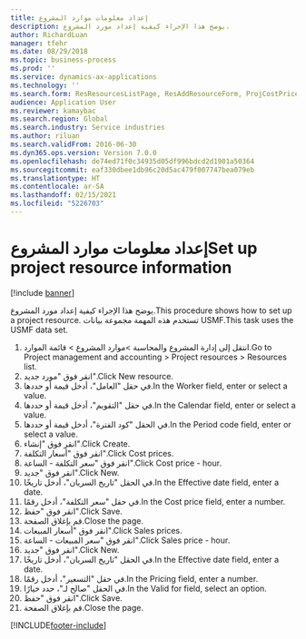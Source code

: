 ```yaml
---
title: إعداد معلومات موارد المشروع
description: يوضح هذا الإجراء كيفية إعداد مورد المشروع.
author: RichardLuan
manager: tfehr
ms.date: 08/29/2018
ms.topic: business-process
ms.prod: ''
ms.service: dynamics-ax-applications
ms.technology: ''
ms.search.form: ResResourcesListPage, ResAddResourceForm, ProjCostPriceHour, ProjSalesPriceHour
audience: Application User
ms.reviewer: kamaybac
ms.search.region: Global
ms.search.industry: Service industries
ms.author: riluan
ms.search.validFrom: 2016-06-30
ms.dyn365.ops.version: Version 7.0.0
ms.openlocfilehash: de74ed71f0c34935d05df996bdcd2d1901a50364
ms.sourcegitcommit: eaf330dbee1db96c20d5ac479f007747bea079eb
ms.translationtype: HT
ms.contentlocale: ar-SA
ms.lasthandoff: 02/15/2021
ms.locfileid: "5226703"
---
```

# <a name="set-up-project-resource-information"></a><span data-ttu-id="ac624-103">إعداد معلومات موارد المشروع</span><span class="sxs-lookup"><span data-stu-id="ac624-103">Set up project resource information</span></span>

[!include [banner](../../includes/banner.md)]

<span data-ttu-id="ac624-104">يوضح هذا الإجراء كيفية إعداد مورد المشروع.</span><span class="sxs-lookup"><span data-stu-id="ac624-104">This procedure shows how to set up a project resource.</span></span> <span data-ttu-id="ac624-105">تستخدم هذه المهمة مجموعة بيانات USMF.</span><span class="sxs-lookup"><span data-stu-id="ac624-105">This task uses the USMF data set.</span></span>

1. <span data-ttu-id="ac624-106">انتقل إلى إدارة المشروع والمحاسبة >موارد المشروع > قائمة الموارد.</span><span class="sxs-lookup"><span data-stu-id="ac624-106">Go to Project management and accounting > Project resources > Resources list.</span></span>
2. <span data-ttu-id="ac624-107">انقر فوق "مورد جديد".</span><span class="sxs-lookup"><span data-stu-id="ac624-107">Click New resource.</span></span>
3. <span data-ttu-id="ac624-108">في حقل "العامل"، أدخل قيمة أو حددها.</span><span class="sxs-lookup"><span data-stu-id="ac624-108">In the Worker field, enter or select a value.</span></span>
4. <span data-ttu-id="ac624-109">في حقل "التقويم"، أدخل قيمة أو حددها.</span><span class="sxs-lookup"><span data-stu-id="ac624-109">In the Calendar field, enter or select a value.</span></span>
5. <span data-ttu-id="ac624-110">في الحقل "كود الفترة‬"، أدخل قيمة أو حددها.</span><span class="sxs-lookup"><span data-stu-id="ac624-110">In the Period code field, enter or select a value.</span></span>
6. <span data-ttu-id="ac624-111">انقر فوق "إنشاء".</span><span class="sxs-lookup"><span data-stu-id="ac624-111">Click Create.</span></span>
7. <span data-ttu-id="ac624-112">انقر فوق "أسعار التكلفة".</span><span class="sxs-lookup"><span data-stu-id="ac624-112">Click Cost prices.</span></span>
8. <span data-ttu-id="ac624-113">انقر فوق "سعر التكلفة - الساعة".</span><span class="sxs-lookup"><span data-stu-id="ac624-113">Click Cost price - hour.</span></span>
9. <span data-ttu-id="ac624-114">انقر فوق "جديد".</span><span class="sxs-lookup"><span data-stu-id="ac624-114">Click New.</span></span>
10. <span data-ttu-id="ac624-115">في الحقل "تاريخ السريان"، أدخل تاريخًا.</span><span class="sxs-lookup"><span data-stu-id="ac624-115">In the Effective date field, enter a date.</span></span>
11. <span data-ttu-id="ac624-116">في حقل "سعر التكلفة"، أدخل رقمًا.</span><span class="sxs-lookup"><span data-stu-id="ac624-116">In the Cost price field, enter a number.</span></span>
12. <span data-ttu-id="ac624-117">انقر فوق "حفظ".</span><span class="sxs-lookup"><span data-stu-id="ac624-117">Click Save.</span></span>
13. <span data-ttu-id="ac624-118">قم بإغلاق الصفحة.</span><span class="sxs-lookup"><span data-stu-id="ac624-118">Close the page.</span></span>
14. <span data-ttu-id="ac624-119">انقر فوق "أسعار المبيعات".</span><span class="sxs-lookup"><span data-stu-id="ac624-119">Click Sales prices.</span></span>
15. <span data-ttu-id="ac624-120">انقر فوق "سعر المبيعات - الساعة".</span><span class="sxs-lookup"><span data-stu-id="ac624-120">Click Sales price - hour.</span></span>
16. <span data-ttu-id="ac624-121">انقر فوق "جديد".</span><span class="sxs-lookup"><span data-stu-id="ac624-121">Click New.</span></span>
17. <span data-ttu-id="ac624-122">في الحقل "تاريخ السريان"، أدخل تاريخًا.</span><span class="sxs-lookup"><span data-stu-id="ac624-122">In the Effective date field, enter a date.</span></span>
18. <span data-ttu-id="ac624-123">في حقل "التسعير‬"، أدخل رقمًا.</span><span class="sxs-lookup"><span data-stu-id="ac624-123">In the Pricing field, enter a number.</span></span>
19. <span data-ttu-id="ac624-124">في الحقل "صالح لـ"، حدد خيارًا.</span><span class="sxs-lookup"><span data-stu-id="ac624-124">In the Valid for field, select an option.</span></span>
20. <span data-ttu-id="ac624-125">انقر فوق "حفظ".</span><span class="sxs-lookup"><span data-stu-id="ac624-125">Click Save.</span></span>
21. <span data-ttu-id="ac624-126">قم بإغلاق الصفحة.</span><span class="sxs-lookup"><span data-stu-id="ac624-126">Close the page.</span></span>



[!INCLUDE[footer-include](../../../includes/footer-banner.md)]